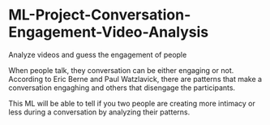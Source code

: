 # ML-Project-Conversation-Engagement-Video-Analysis
Analyze videos and guess the engagement of people

When people talk, they conversation can be either engaging or not. According to Eric Berne and Paul Watzlavick, there are patterns that make a conversation engaghing and others that disengage the participants.

This ML will be able to tell if you two people are creating more intimacy or less during a conversation by analyzing their patterns.
